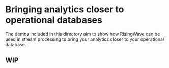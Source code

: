 # Bringing analytics closer to operational databases

The demos included in this directory aim to show how RisingWave can be used in stream processing to bring your analytics closer to your operational database.

## WIP

